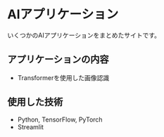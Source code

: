 # AIアプリケーション
いくつかのAIアプリケーションをまとめたサイトです。

## アプリケーションの内容
- Transformerを使用した画像認識

## 使用した技術
- Python, TensorFlow, PyTorch
- Streamlit
